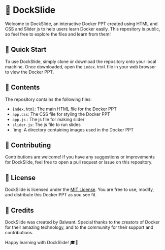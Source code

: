 # 🐳 DockSlide

Welcome to DockSlide, an interactive Docker PPT created using HTML and CSS and Slider js to help users learn Docker easily. This repository is public, so feel free to explore the files and learn from them! 

## 🚀 Quick Start

To use DockSlide, simply clone or download the repository onto your local machine. Once downloaded, open the `index.html` file in your web browser to view the Docker PPT.

## 📁 Contents

The repository contains the following files:

- `index.html`: The main HTML file for the Docker PPT
- `app.css`: The CSS file for styling the Docker PPT
- `app.js` : The js file for making slider
- `slider.js`: The js file to run slides
- `img: A directory containing images used in the Docker PPT

## 🤝 Contributing

Contributions are welcome! If you have any suggestions or improvements for DockSlide, feel free to open a pull request or issue on this repository.

## 📝 License

DockSlide is licensed under the [MIT License](https://opensource.org/licenses/MIT). You are free to use, modify, and distribute this Docker PPT as you see fit.

## 🙏 Credits

DockSlide was created by Balwant. Special thanks to the creators of Docker for their amazing technology, and to the community for their support and contributions.

Happy learning with DockSlide! 🎓🐳

